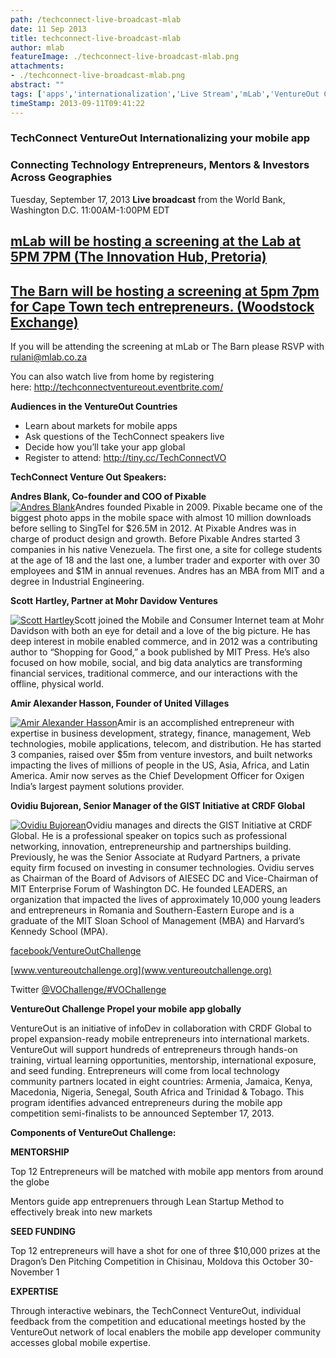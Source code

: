 ```yaml
---
path: /techconnect-live-broadcast-mlab
date: 11 Sep 2013
title: techconnect-live-broadcast-mlab
author: mlab
featureImage: ./techconnect-live-broadcast-mlab.png
attachments: 
- ./techconnect-live-broadcast-mlab.png
abstract: ""
tags: ['apps','internationalization','Live Stream','mLab','VentureOut Challenge']
timeStamp: 2013-09-11T09:41:22
---
```


### **TechConnect VentureOut Internationalizing your mobile app**

### **Connecting Technology Entrepreneurs, Mentors &amp; Investors Across Geographies**

Tuesday, September 17, 2013 **Live broadcast** from the World Bank, Washington D.C. 11:00AM-1:00PM EDT

[mLab will be hosting a screening at the Lab at 5PM 7PM (The Innovation Hub, Pretoria)](https:&#x2F;&#x2F;mlab.co.za&#x2F;contact-us&#x2F;)
-----------------------------------------------------------------------------------------------------------------------

[The Barn will be hosting a screening at 5pm 7pm for Cape Town tech entrepreneurs. (Woodstock Exchange)](http:&#x2F;&#x2F;www.bandwidthbarn.org&#x2F;contact-us.html)
------------------------------------------------------------------------------------------------------------------------------------------------------

If you will be attending the screening at mLab or The Barn please RSVP with [rulani@mlab.co.za](mailto:rulani@mlab.co.za)

You can also watch live from home by registering here: [http:&#x2F;&#x2F;techconnectventureout.eventbrite.com&#x2F;](http:&#x2F;&#x2F;techconnectventureout.eventbrite.com&#x2F;)

**Audiences in the VentureOut Countries**

*   Learn about markets for mobile apps
*   Ask questions of the TechConnect speakers live
*   Decide how you’ll take your app global
*   Register to attend: [http:&#x2F;&#x2F;tiny.cc&#x2F;TechConnectVO](http:&#x2F;&#x2F;tiny.cc&#x2F;TechConnectVO)

**TechConnect Venture Out Speakers:**

**Andres Blank, Co-founder and COO of Pixable**  
[![Andres Blank](https:&#x2F;&#x2F;mlab.co.za&#x2F;wp-content&#x2F;uploads&#x2F;2013&#x2F;09&#x2F;Screen-Shot-2013-09-11-at-9.26.13-AM.png)](https:&#x2F;&#x2F;mlab.co.za&#x2F;wp-content&#x2F;uploads&#x2F;2013&#x2F;09&#x2F;Screen-Shot-2013-09-11-at-9.26.13-AM.png)Andres founded Pixable in 2009. Pixable became one of the biggest photo apps in the mobile space with almost 10 million downloads before selling to SingTel for $26.5M in 2012. At Pixable Andres was in charge of product design and growth. Before Pixable Andres started 3 companies in his native Venezuela. The first one, a site for college students at the age of 18 and the last one, a lumber trader and exporter with over 30 employees and $1M in annual revenues. Andres has an MBA from MIT and a degree in Industrial Engineering.

**Scott** **Hartley, Partner at Mohr Davidow Ventures**

[![Scott Hartley](https:&#x2F;&#x2F;mlab.co.za&#x2F;wp-content&#x2F;uploads&#x2F;2013&#x2F;09&#x2F;Screen-Shot-2013-09-11-at-9.26.46-AM.png)](https:&#x2F;&#x2F;mlab.co.za&#x2F;wp-content&#x2F;uploads&#x2F;2013&#x2F;09&#x2F;Screen-Shot-2013-09-11-at-9.26.46-AM.png)Scott joined the Mobile and Consumer Internet team at Mohr Davidson with both an eye for detail and a love of the big picture. He has deep interest in mobile enabled commerce, and in 2012 was a contributing author to “Shopping for Good,” a book published by MIT Press. He’s also focused on how mobile, social, and big data analytics are transforming financial services, traditional commerce, and our interactions with the offline, physical world.

**Amir Alexander Hasson, Founder of United Villages**

[![Amir Alexander Hasson](https:&#x2F;&#x2F;mlab.co.za&#x2F;wp-content&#x2F;uploads&#x2F;2013&#x2F;09&#x2F;Screen-Shot-2013-09-11-at-9.26.35-AM.png)](https:&#x2F;&#x2F;mlab.co.za&#x2F;wp-content&#x2F;uploads&#x2F;2013&#x2F;09&#x2F;Screen-Shot-2013-09-11-at-9.26.35-AM.png)Amir is an accomplished entrepreneur with expertise in business development, strategy, finance, management, Web technologies, mobile applications, telecom, and distribution. He has started 3 companies, raised over $5m from venture investors, and built networks impacting the lives of millions of people in the US, Asia, Africa, and Latin America. Amir now serves as the Chief Development Officer for Oxigen India’s largest payment solutions provider.

**Ovidiu Bujorean, Senior Manager of the GIST Initiative at CRDF Global**

[![Ovidiu Bujorean](https:&#x2F;&#x2F;mlab.co.za&#x2F;wp-content&#x2F;uploads&#x2F;2013&#x2F;09&#x2F;Screen-Shot-2013-09-11-at-9.26.25-AM.png)](https:&#x2F;&#x2F;mlab.co.za&#x2F;wp-content&#x2F;uploads&#x2F;2013&#x2F;09&#x2F;Screen-Shot-2013-09-11-at-9.26.25-AM.png)Ovidiu manages and directs the GIST Initiative at CRDF Global. He is a professional speaker on topics such as professional networking, innovation, entrepreneurship and partnerships building. Previously, he was the Senior Associate at Rudyard Partners, a private equity firm focused on investing in consumer technologies. Ovidiu serves as Chairman of the Board of Advisors of AIESEC DC and Vice-Chairman of MIT Enterprise Forum of Washington DC. He founded LEADERS, an organization that impacted the lives of approximately 10,000 young leaders and entrepreneurs in Romania and Southern-Eastern Europe and is a graduate of the MIT Sloan School of Management (MBA) and Harvard’s Kennedy School (MPA).

[facebook&#x2F;VentureOutChallenge](facebook&#x2F;VentureOutChallenge)

[www.ventureoutchallenge.org](www.ventureoutchallenge.org)

Twitter [@VOChallenge&#x2F;#VOChallenge](https:&#x2F;&#x2F;twitter.com&#x2F;VOChallenge)

**VentureOut Challenge Propel your mobile app globally**

VentureOut is an initiative of infoDev in collaboration with CRDF Global to propel expansion-ready mobile entrepreneurs into international markets. VentureOut will support hundreds of entrepreneurs through hands-on training, virtual learning opportunities, mentorship, international exposure, and seed funding. Entrepreneurs will come from local technology community partners located in eight countries: Armenia, Jamaica, Kenya, Macedonia, Nigeria, Senegal, South Africa and Trinidad &amp; Tobago. This program identifies advanced entrepreneurs during the mobile app competition semi-finalists to be announced September 17, 2013.

**Components of VentureOut Challenge:**

**MENTORSHIP**

Top 12 Entrepreneurs will be matched with mobile app mentors from around the globe

Mentors guide app entreprenuers through Lean Startup Method to effectively break into new markets

**SEED FUNDING**

Top 12 entrepreneurs will have a shot for one of three $10,000 prizes at the Dragon’s Den Pitching Competition in Chisinau, Moldova this October 30-November 1

**EXPERTISE**

Through interactive webinars, the TechConnect VentureOut, individual feedback from the competition and educational meetings hosted by the VentureOut network of local enablers the mobile app developer community accesses global mobile expertise.


